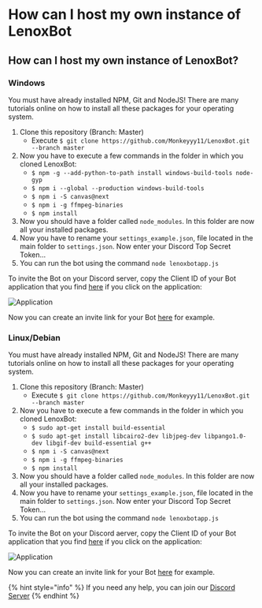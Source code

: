 # How can I host my own instance of LenoxBot

## How can I host my own instance of LenoxBot?

### Windows

You must have already installed NPM, Git and NodeJS! There are many tutorials online on how to install all these packages for your operating system.

1. Clone this repository \(Branch: Master\)
   * Execute `$ git clone https://github.com/Monkeyyy11/LenoxBot.git --branch master`
2. Now you have to execute a few commands in the folder in which you cloned LenoxBot:
   * `$ npm -g --add-python-to-path install windows-build-tools node-gyp`
   * `$ npm i --global --production windows-build-tools`
   * `$ npm i -S canvas@next`
   * `$ npm i -g ffmpeg-binaries`
   * `$ npm install`
3. Now you should have a folder called `node_modules`. In this folder are now all your installed packages.
4. Now you have to rename your `settings_example.json`, file located in the main folder to `settings.json`. Now enter your Discord Top Secret Token...
5. You can run the bot using the command `node lenoxbotapp.js`

To invite the Bot on your Discord server, copy the Client ID of your Bot application that you find [here](https://discordapp.com/developers/applications/) if you click on the application:

 ![Application](https://i.imgur.com/9ChWjol.png)

Now you can create an invite link for your Bot [here](https://discordapi.com/permissions.html) for example.

### Linux/Debian

You must have already installed NPM, Git and NodeJS! There are many tutorials online on how to install all these packages for your operating system.

1. Clone this repository \(Branch: Master\)
   * Execute `$ git clone https://github.com/Monkeyyy11/LenoxBot.git --branch master`
2. Now you have to execute a few commands in the folder in which you cloned LenoxBot:
   * `$ sudo apt-get install build-essential`
   * `$ sudo apt-get install libcairo2-dev libjpeg-dev libpango1.0-dev libgif-dev build-essential g++`
   * `$ npm i -S canvas@next`
   * `$ npm i -g ffmpeg-binaries`
   * `$ npm install`
3. Now you should have a folder called `node_modules`. In this folder are now all your installed packages.
4. Now you have to rename your `settings_example.json`, file located in the main folder to `settings.json`. Now enter your Discord Top Secret Token...
5. You can run the bot using the command `node lenoxbotapp.js`

To invite the Bot on your Discord aerver, copy the Client ID of your Bot application that you find [here](https://discordapp.com/developers/applications/) if you click on the application:

 ![Application](https://i.imgur.com/9ChWjol.png)

Now you can create an invite link for your Bot [here](https://discordapi.com/permissions.html) for example.

{% hint style="info" %}
If you need any help, you can join our [Discord Server](https://lenoxbot.com/discord)
{% endhint %}

